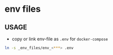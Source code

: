 env files
============

## USAGE

- copy or link env-file as `.env` for `docker-compose`

```sh
ln -s _env_files/env_<***> .env
```
